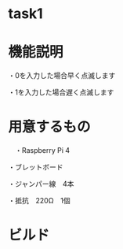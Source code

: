 # task1

# 機能説明


  ・0を入力した場合早く点滅します
  
  
  ・1を入力した場合遅く点滅します
  
# 用意するもの


　・Raspberry Pi 4
 
 
  ・ブレットボード
  
  
  ・ジャンパー線　4本
  
  
  ・抵抗　220Ω　1個


# ビルド


  
